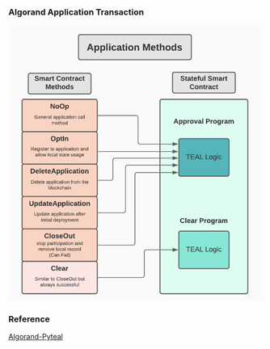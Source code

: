 ### Algorand Application Transaction

![algorand-application-transaction](img/Algorand-Application-Transaction.png)

### Reference

[Algorand-Pyteal](https://developer.algorand.org/docs/get-details/dapps/pyteal/)